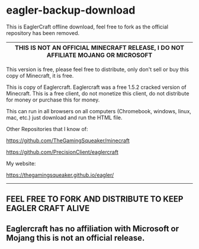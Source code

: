 # eagler-backup-download
This is EaglerCraft offline download, feel free to fork as the official repository  has been removed. 

|  THIS IS NOT AN OFFICIAL MINECRAFT RELEASE, I DO NOT AFFILIATE MOJANG OR MICROSOFT      |
|-----------------------------------------------------------------------------------------|

This version is free, please feel free to distribute, only don't sell or buy this copy of Minecraft, it is free.

This is copy of Eaglercraft. Eaglercraft was a free 1.5.2 cracked version of Minecraft. This is a free client, do not monetize this client, do not distribute
for money or purchase this for money.

This can run in all browsers on all computers (Chromebook, windows, linux, mac, etc.) just download and run the HTML file. 

Other Repositories that I know of:

https://github.com/TheGamingSqueaker/minecraft

https://github.com/PrecisionClient/eaglercraft

My website:

https://thegamingsqueaker.github.io/eagler/

------------------------------------------------------------------------------------------
FEEL FREE TO FORK AND DISTRIBUTE TO KEEP EAGLER CRAFT ALIVE
------------------------------------------------------------------------------------------
Eaglercraft has no affiliation with Microsoft or Mojang this is not an official release.
------------------------------------------------------------------------------------------

